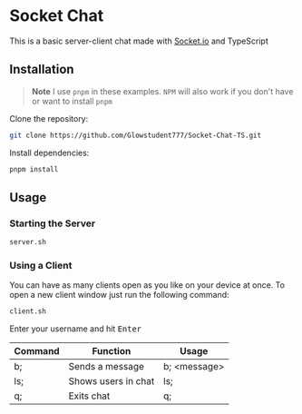 # Socket Chat

This is a basic server-client chat made with [Socket.io](https://socket.io/) and TypeScript

## Installation

> **Note**
> I use `pnpm` in these examples. `NPM` will also work if you don't have or want to install `pnpm`

Clone the repository:

```sh
git clone https://github.com/Glowstudent777/Socket-Chat-TS.git
```

Install dependencies:

```sh
pnpm install
```

## Usage

### Starting the Server

```sh
server.sh
```

### Using a Client

You can have as many clients open as you like on your device at once. To open a new client window just run the following command:

```sh
client.sh
```
Enter your username and hit <kbd>Enter</kbd>

| Command | Function            | Usage         |
| ------- | ------------------- | ------------- |
| b;      | Sends a message     | b; \<message> |
| ls;     | Shows users in chat | ls;           |
| q;      | Exits chat          | q;            |
